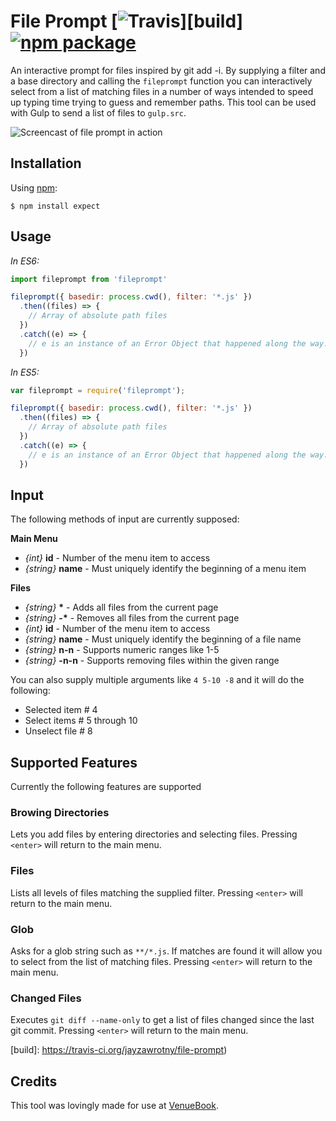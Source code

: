 # File Prompt [![Travis][build-badge]][build] [![npm package][npm-badge]][npm]
An interactive prompt for files inspired by git add -i. By supplying a filter and a base directory and calling the `fileprompt` function you can interactively select from a list of matching files in a number of ways intended to speed up typing time trying to guess and remember paths. This tool can be used with Gulp to send a list of files to `gulp.src`.

![Screencast of file prompt in action][screenshot-image]

## Installation
Using [npm](https://wwww.npmjs.org):
```
$ npm install expect
```

## Usage
_In ES6:_

```js
import fileprompt from 'fileprompt'

fileprompt({ basedir: process.cwd(), filter: '*.js' })
  .then((files) => {
    // Array of absolute path files
  })
  .catch((e) => {
    // e is an instance of an Error Object that happened along the way.
  })

```

_In ES5:_

```js
var fileprompt = require('fileprompt');

fileprompt({ basedir: process.cwd(), filter: '*.js' })
  .then((files) => {
    // Array of absolute path files
  })
  .catch((e) => {
    // e is an instance of an Error Object that happened along the way.
  })

```

## Input
The following methods of input are currently supposed:

__Main Menu__
* _{int}_ __id__ - Number of the menu item to access
* _{string}_ __name__ - Must uniquely identify the beginning of a menu item

__Files__
* _{string}_ __*__ - Adds all files from the current page
* _{string}_ __-*__ - Removes all files from the current page
* _{int}_ __id__ - Number of the menu item to access
* _{string}_ __name__ - Must uniquely identify the beginning of a file name
* _{string}_ __n-n__ - Supports numeric ranges like 1-5
* _{string}_ __-n-n__ - Supports removing files within the given range

You can also supply multiple arguments like `4 5-10 -8` and it will do the following:
* Selected item # 4
* Select items # 5 through 10
* Unselect file # 8

## Supported Features
Currently the following features are supported
  
### Browing Directories
Lets you add files by entering directories and selecting files. Pressing `<enter>` will return to the main menu.

### Files
Lists all levels of files matching the supplied filter. Pressing `<enter>` will return to the main menu.

### Glob
Asks for a glob string such as `**/*.js`. If matches are found it will allow you to select from the list of matching files. Pressing `<enter>` will return to the main menu.

### Changed Files
Executes `git diff --name-only` to get a list of files changed since the last git commit. Pressing `<enter>` will return to the main menu.

[screenshot-image]: https://github.com/jayzawrotny/file-prompt/raw/master/docs/images/screenshot.png
[build-badge]: https://img.shields.io/travis/jayzawrotny/file-prompt/master.svg?style=flat-square
[build]: https://travis-ci.org/jayzawrotny/file-prompt)

[npm-badge]: https://img.shields.io/npm/v/file-prompt.svg?style=flat-square
[npm]: https://www.npmjs.org/package/file-prompt


## Credits
This tool was lovingly made for use at [VenueBook](https://venuebook.com/).
